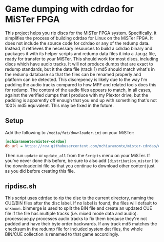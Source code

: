# Game dumping with cdrdao for MiSTer FPGA

This project helps you rip discs for the MiSTer FPGA system. Specifically, it simplifies the process of building cdrdao for Linux on the MiSTer FPGA. It does not include the source code for cdrdao or any of the redump data. Instead, it retrieves the necessary resources to build a cdrdao binary and packages it with its helper scripts and redump data files it into a .tar.gz file, ready for transfer to your MiSTer. This should work for most discs, including discs which have audio tracks. It will not produce dumps that are exact to redump standards, but it the data file (track 1) md5 should match what's in the redump database so that the files can be renamed properly and platform can be detected. This discrepency is likely due to the way I'm padding the audio tracks compared to how MPF and related tools does this for redump. The content of the audio files appears to match, in all cases, against the verified dumps that I produce with my Plextor drive, but the padding is apparently off enough that you end up with something that's not 100% md5 equivalent. This may be fixed in the future.

## Setup

Add the following to `/media/fat/downloader.ini` on your MiSTer:

```ini
[mchiaramonte/mister-cdrdao]
db_url = https://raw.githubusercontent.com/mchiaramonte/mister-cdrdao/db/db.json.zip
```

Then run `update` or `update_all` from the `Scripts` menu on your MiSTer. If you've never done this before, be sure to also add `[distribution_mister]` to the downloader.ini file so that you continue to download other content just as you did before creating this file.

## ripdisc.sh

This script uses cdrdao to rip the disc to the current directory, naming the CUE/BIN files after the disc label. If no label is found, the files will default to `unknown`. binmerge is used to split the BIN file and create an updated CUE file if the file has multiple tracks (i.e. mixed mode data and audio). processcue.py processes audio tracks to fix them because they're not padded and have their byte order backwards. If any track md5 matches the checksum in the redump file for included system dat files, the whole BIN/CUE collection is renamed to that game accordingly.

